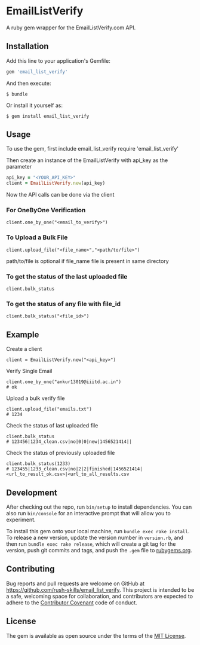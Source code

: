 # EmailListVerify

A ruby gem wrapper for the EmailListVerify.com API.

## Installation

Add this line to your application's Gemfile:

```ruby
gem 'email_list_verify'
```

And then execute:

    $ bundle

Or install it yourself as:

    $ gem install email_list_verify

## Usage

To use the gem, first include email_list_verify
    require 'email_list_verify'

Then create an instance of the EmailListVerify with api_key as the parameter
```ruby
api_key = "<YOUR_API_KEY>"
client = EmailListVerify.new(api_key)
```

Now the API calls can be done via the client

### For OneByOne Verification

    client.one_by_one("<email_to_verify>")

### To Upload a Bulk File

    client.upload_file("<file_name>","<path/to/file>")

path/to/file is optional if file_name file is present in same directory

### To get the status of the last uploaded file

    client.bulk_status

### To get the status of any file with file_id

    client.bulk_status("<file_id>")

## Example

Create a client

    client = EmailListVerify.new("<api_key>")

Verify Single Email

    client.one_by_one("ankur13019@iiitd.ac.in")
    # ok

Upload a bulk verify file

    client.upload_file("emails.txt")
    # 1234

Check the status of last uploaded file

    client.bulk_status
    # 123456|1234_clean.csv|no|0|0|new|1456521414||

Check the status of previously uploaded file

    client.bulk_status(1233)
    # 123455|1233_clean.csv|no|2|2|finished|1456521414|<url_to_result_ok.csv>|<url_to_all_results.csv

## Development

After checking out the repo, run `bin/setup` to install dependencies. You can also run `bin/console` for an interactive prompt that will allow you to experiment.

To install this gem onto your local machine, run `bundle exec rake install`. To release a new version, update the version number in `version.rb`, and then run `bundle exec rake release`, which will create a git tag for the version, push git commits and tags, and push the `.gem` file to [rubygems.org](https://rubygems.org).

## Contributing

Bug reports and pull requests are welcome on GitHub at https://github.com/rush-skills/email_list_verify. This project is intended to be a safe, welcoming space for collaboration, and contributors are expected to adhere to the [Contributor Covenant](http://contributor-covenant.org) code of conduct.

## License

The gem is available as open source under the terms of the [MIT License](http://opensource.org/licenses/MIT).

